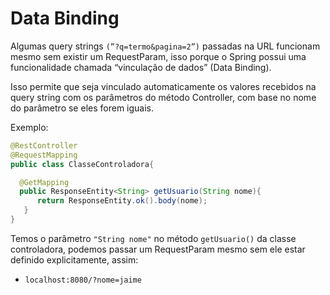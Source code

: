 # Data Binding

Algumas query strings `(”?q=termo&pagina=2”)` passadas na URL funcionam mesmo sem existir um RequestParam, isso porque o Spring possui uma funcionalidade chamada “vinculação de dados” (Data Binding).

Isso permite que seja vinculado automaticamente os valores recebidos na query string com os parâmetros do método Controller, com base no nome do parâmetro se eles forem iguais.

Exemplo:

```java
@RestController
@RequestMapping
public class ClasseControladora{

  @GetMapping
  public ResponseEntity<String> getUsuario(String nome){
      return ResponseEntity.ok().body(nome);
   }
}
```

Temos o parâmetro `"String nome"` no método `getUsuario()` da classe controladora, podemos passar um RequestParam mesmo sem ele estar definido explicitamente, assim:

- `localhost:8080/?nome=jaime`
